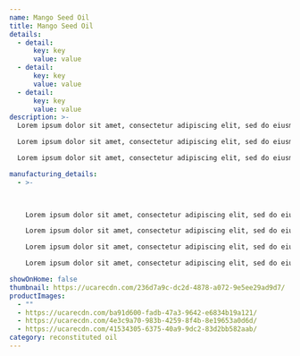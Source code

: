 ```yaml
---
name: Mango Seed Oil
title: Mango Seed Oil
details:
  - detail:
      key: key
      value: value
  - detail:
      key: key
      value: value
  - detail:
      key: key
      value: value
description: >-
  Lorem ipsum dolor sit amet, consectetur adipiscing elit, sed do eiusmod tempor incididunt ut labore et dolore magna aliqua. Senectus et netus et malesuada fames. Nulla facilisi etiam dignissim diam quis enim lobortis scelerisque fermentum.

  Lorem ipsum dolor sit amet, consectetur adipiscing elit, sed do eiusmod tempor incididunt ut labore et dolore magna aliqua. Senectus et netus et malesuada fames. Nulla facilisi etiam dignissim diam quis enim lobortis scelerisque fermentum.

  Lorem ipsum dolor sit amet, consectetur adipiscing elit, sed do eiusmod tempor incididunt ut labore et dolore magna aliqua. Senectus et netus et malesuada fames. Nulla facilisi etiam dignissim diam quis enim lobortis scelerisque fermentum.

manufacturing_details:
  - >-
   


    Lorem ipsum dolor sit amet, consectetur adipiscing elit, sed do eiusmod tempor incididunt ut labore et dolore magna aliqua. Senectus et netus et malesuada fames. Nulla facilisi etiam dignissim diam quis enim lobortis scelerisque fermentum.

    Lorem ipsum dolor sit amet, consectetur adipiscing elit, sed do eiusmod tempor incididunt ut labore et dolore magna aliqua. Senectus et netus et malesuada fames. Nulla facilisi etiam dignissim diam quis enim lobortis scelerisque fermentum.

    Lorem ipsum dolor sit amet, consectetur adipiscing elit, sed do eiusmod tempor incididunt ut labore et dolore magna aliqua. Senectus et netus et malesuada fames. Nulla facilisi etiam dignissim diam quis enim lobortis scelerisque fermentum.

    Lorem ipsum dolor sit amet, consectetur adipiscing elit, sed do eiusmod tempor incididunt ut labore et dolore magna aliqua. Senectus et netus et malesuada fames. Nulla facilisi etiam dignissim diam quis enim lobortis scelerisque fermentum.

showOnHome: false
thumbnail: https://ucarecdn.com/236d7a9c-dc2d-4878-a072-9e5ee29ad9d7/
productImages:
  - ""
  - https://ucarecdn.com/ba91d600-fadb-47a3-9642-e6834b19a121/
  - https://ucarecdn.com/4e3c9a70-983b-4259-8f4b-8e19653a0d6d/
  - https://ucarecdn.com/41534305-6375-40a9-9dc2-83d2bb582aab/
category: reconstituted oil
---
```

